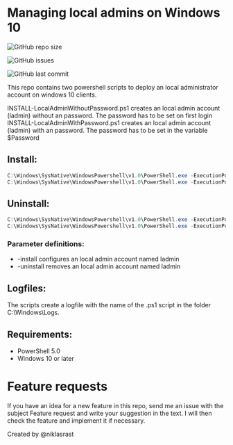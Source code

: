 # Managing local admins on Windows 10

![GitHub repo size](https://img.shields.io/github/repo-size/niklasrast/Windows-10-LocalAdministrators)

![GitHub issues](https://img.shields.io/github/issues-raw/niklasrast/Windows-10-LocalAdministrators)

![GitHub last commit](https://img.shields.io/github/last-commit/niklasrast/Windows-10-LocalAdministrators)

This repo contains two powershell scripts to deploy an local administrator account on windows 10 clients. 

INSTALL-LocalAdminWithoutPassword.ps1 creates an local admin account (ladmin) without an password. The password has to be set on first login
INSTALL-LocalAdminWithPassword.ps1 creates an local admin account (ladmin) with an password. The password has to be set in the variable $Password

## Install:
```powershell
C:\Windows\SysNative\WindowsPowershell\v1.0\PowerShell.exe -ExecutionPolicy Bypass -Command .\INSTALL-LocalAdminWithPassword.ps1 -install
C:\Windows\SysNative\WindowsPowershell\v1.0\PowerShell.exe -ExecutionPolicy Bypass -Command .\INSTALL-LocalAdminWithoutPassword.ps1 -install
```

## Uninstall:
```powershell
C:\Windows\SysNative\WindowsPowershell\v1.0\PowerShell.exe -ExecutionPolicy Bypass -Command .\INSTALL-LocalAdminWithPassword.ps1 -uninstall
C:\Windows\SysNative\WindowsPowershell\v1.0\PowerShell.exe -ExecutionPolicy Bypass -Command .\INSTALL-LocalAdminWithoutPassword.ps1 -uninstall
```

### Parameter definitions:
- -install configures an local admin account named ladmin
- -uninstall removes an local admin account named ladmin
 
## Logfiles:
The scripts create a logfile with the name of the .ps1 script in the folder C:\Windows\Logs.

## Requirements:
- PowerShell 5.0
- Windows 10 or later

# Feature requests
If you have an idea for a new feature in this repo, send me an issue with the subject Feature request and write your suggestion in the text. I will then check the feature and implement it if necessary.

Created by @niklasrast 
